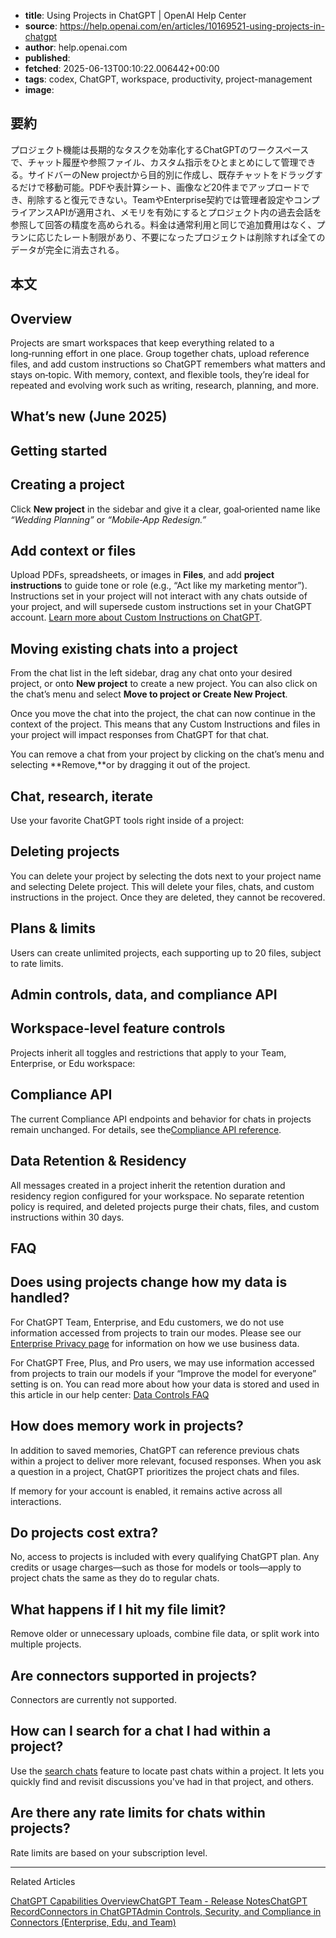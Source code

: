 <!-- metadata -->

- **title**: Using Projects in ChatGPT | OpenAI Help Center
- **source**: https://help.openai.com/en/articles/10169521-using-projects-in-chatgpt
- **author**: help.openai.com
- **published**:
- **fetched**: 2025-06-13T00:10:22.006442+00:00
- **tags**: codex, ChatGPT, workspace, productivity, project-management
- **image**:

## 要約

プロジェクト機能は長期的なタスクを効率化するChatGPTのワークスペースで、チャット履歴や参照ファイル、カスタム指示をひとまとめにして管理できる。サイドバーのNew projectから目的別に作成し、既存チャットをドラッグするだけで移動可能。PDFや表計算シート、画像など20件までアップロードでき、削除すると復元できない。TeamやEnterprise契約では管理者設定やコンプライアンスAPIが適用され、メモリを有効にするとプロジェクト内の過去会話を参照して回答の精度を高められる。料金は通常利用と同じで追加費用はなく、プランに応じたレート制限があり、不要になったプロジェクトは削除すれば全てのデータが完全に消去される。

## 本文

## Overview

Projects are smart workspaces that keep everything related to a long‑running effort in one place. Group together chats, upload reference files, and add custom instructions so ChatGPT remembers what matters and stays on‑topic. With memory, context, and flexible tools, they’re ideal for repeated and evolving work such as writing, research, planning, and more.

## What’s new (June 2025)

## Getting started

## Creating a project

Click **New project** in the sidebar and give it a clear, goal‑oriented name like _“Wedding Planning”_ or _“Mobile‑App Redesign.”_

## Add context or files

Upload PDFs, spreadsheets, or images in **Files**, and add **project instructions** to guide tone or role (e.g., “Act like my marketing mentor”). Instructions set in your project will not interact with any chats outside of your project, and will supersede custom instructions set in your ChatGPT account. [Learn more about Custom Instructions on ChatGPT](https://help.openai.com/en/articles/8096356-chatgpt-custom-instructions-faq).

## Moving existing chats into a project

From the chat list in the left sidebar, drag any chat onto your desired project, or onto **New project** to create a new project. You can also click on the chat’s menu and select **Move to project or Create New Project**.

Once you move the chat into the project, the chat can now continue in the context of the project. This means that any Custom Instructions and files in your project will impact responses from ChatGPT for that chat.

You can remove a chat from your project by clicking on the chat’s menu and selecting **Remove,**or by dragging it out of the project.

## Chat, research, iterate

Use your favorite ChatGPT tools right inside of a project:

## Deleting projects

You can delete your project by selecting the dots next to your project name and selecting Delete project. This will delete your files, chats, and custom instructions in the project. Once they are deleted, they cannot be recovered.

## Plans & limits

Users can create unlimited projects, each supporting up to 20 files, subject to rate limits.

## Admin controls, data, and compliance API

## Workspace-level feature controls

Projects inherit all toggles and restrictions that apply to your Team, Enterprise, or Edu workspace:

## Compliance API

The current Compliance API endpoints and behavior for chats in projects remain unchanged. For details, see the[Compliance API reference](https://chatgpt.com/admin/api-reference#tag/Projects).

## Data Retention & Residency

All messages created in a project inherit the retention duration and residency region configured for your workspace. No separate retention policy is required, and deleted projects purge their chats, files, and custom instructions within 30 days.

## FAQ

## Does using projects change how my data is handled?

For ChatGPT Team, Enterprise, and Edu customers, we do not use information accessed from projects to train our modes. Please see our [Enterprise Privacy page](https://openai.com/enterprise-privacy/) for information on how we use business data.

For ChatGPT Free, Plus, and Pro users, we may use information accessed from projects to train our models if your “Improve the model for everyone” setting is on. You can read more about how your data is stored and used in this article in our help center: [Data Controls FAQ](https://help.openai.com/en/articles/7730893-data-controls-faq)

## How does memory work in projects?

In addition to saved memories, ChatGPT can reference previous chats within a project to deliver more relevant, focused responses. When you ask a question in a project, ChatGPT prioritizes the project chats and files.

If memory for your account is enabled, it remains active across all interactions.

## Do projects cost extra?

No, access to projects is included with every qualifying ChatGPT plan. Any credits or usage charges—such as those for models or tools—apply to project chats the same as they do to regular chats.

## What happens if I hit my file limit?

Remove older or unnecessary uploads, combine file data, or split work into multiple projects.

## Are connectors supported in projects?

Connectors are currently not supported.

## How can I search for a chat I had within a project?

Use the [search chats](https://help.openai.com/en/articles/10056348-how-do-i-search-my-chat-history-in-chatgpt) feature to locate past chats within a project. It lets you quickly find and revisit discussions you've had in that project, and others.

## Are there any rate limits for chats within projects?

Rate limits are based on your subscription level.

---

Related Articles

[ChatGPT Capabilities Overview](https://help.openai.com/en/articles/9260256-chatgpt-capabilities-overview)[ChatGPT Team - Release Notes](https://help.openai.com/en/articles/11391654-chatgpt-team-release-notes)[ChatGPT Record](https://help.openai.com/en/articles/11487532-chatgpt-record)[Connectors in ChatGPT](https://help.openai.com/en/articles/11487775-connectors-in-chatgpt)[Admin Controls, Security, and Compliance in Connectors (Enterprise, Edu, and Team)](https://help.openai.com/en/articles/11509118-admin-controls-security-and-compliance-in-connectors-enterprise-edu-and-team)

